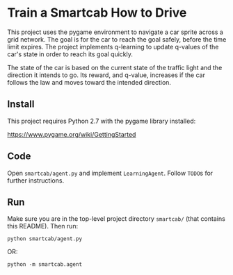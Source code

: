# Train a Smartcab How to Drive

This project uses the pygame environment to navigate a car sprite across a grid network. The goal is for the car to reach the goal safely, before the time limit expires. The project implements q-learning to update q-values of the car's state in order to reach its goal quickly.

The state of the car is based on the current state of the traffic light and the direction it intends to go. Its reward, and q-value, increases if the car follows the law and moves toward the intended direction.

## Install

This project requires Python 2.7 with the pygame library installed:

https://www.pygame.org/wiki/GettingStarted

## Code

Open `smartcab/agent.py` and implement `LearningAgent`. Follow `TODO`s for further instructions.

## Run

Make sure you are in the top-level project directory `smartcab/` (that contains this README). Then run:

```python smartcab/agent.py```

OR:

```python -m smartcab.agent```
